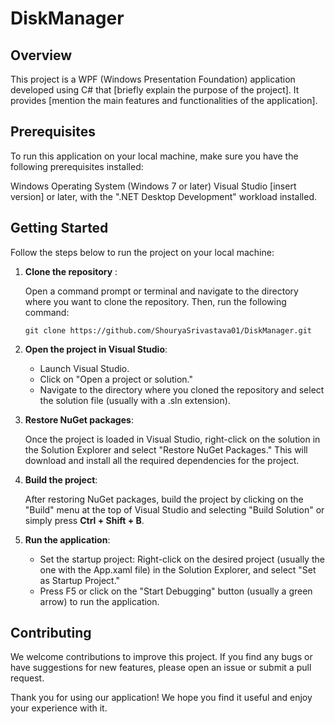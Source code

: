 # DiskManager

## Overview
This project is a WPF (Windows Presentation Foundation) application developed using C# that [briefly explain the purpose of the project]. It provides [mention the main features and functionalities of the application].

## Prerequisites
To run this application on your local machine, make sure you have the following prerequisites installed:

Windows Operating System (Windows 7 or later)
Visual Studio [insert version] or later, with the ".NET Desktop Development" workload installed.

## Getting Started
Follow the steps below to run the project on your local machine:

1. **Clone the repository** :

    Open a command prompt or terminal and navigate to the directory where you want to clone the repository. Then, run the following command:

    ```git clone https://github.com/ShouryaSrivastava01/DiskManager.git```

2. **Open the project in Visual Studio**:

    * Launch Visual Studio.
    * Click on "Open a project or solution."
    * Navigate to the directory where you cloned the repository and select the solution file (usually with a .sln extension).

3. **Restore NuGet packages**:

    Once the project is loaded in Visual Studio, right-click on the solution in the Solution Explorer and select "Restore NuGet Packages." This will download and install all the required dependencies for the project.

4. **Build the project**:

    After restoring NuGet packages, build the project by clicking on the "Build" menu at the top of Visual Studio and selecting "Build Solution" or simply press **Ctrl + Shift + B**.

5. **Run the application**:

    * Set the startup project: Right-click on the desired project (usually the one with the App.xaml file) in the Solution Explorer, and select "Set as Startup Project."
    * Press F5 or click on the "Start Debugging" button (usually a green arrow) to run the application.


## Contributing
We welcome contributions to improve this project. If you find any bugs or have suggestions for new features, please open an issue or submit a pull request.


Thank you for using our application! We hope you find it useful and enjoy your experience with it.